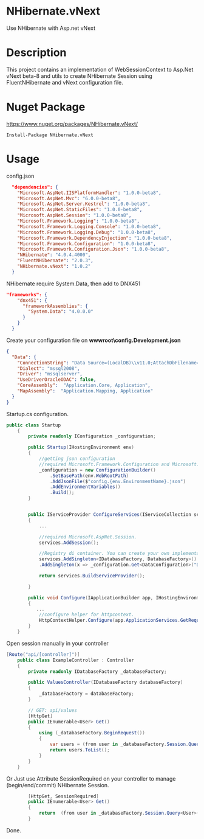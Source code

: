 # NHibernate.vNext
Use NHibernate with Asp.net vNext

# Description

This project contains an implementation of WebSessionContext to Asp.Net vNext beta-8 and utils to create NHibernate Session using FluentNHibernate and vNext configuration file.

# Nuget Package

https://www.nuget.org/packages/NHibernate.vNext/

```nuget 
Install-Package NHibernate.vNext
```

# Usage

config.json

```json
  "dependencies": {
    "Microsoft.AspNet.IISPlatformHandler": "1.0.0-beta8",
    "Microsoft.AspNet.Mvc": "6.0.0-beta8",
    "Microsoft.AspNet.Server.Kestrel": "1.0.0-beta8",
    "Microsoft.AspNet.StaticFiles": "1.0.0-beta8",
    "Microsoft.AspNet.Session": "1.0.0-beta8",
    "Microsoft.Framework.Logging": "1.0.0-beta8",
    "Microsoft.Framework.Logging.Console": "1.0.0-beta8",
    "Microsoft.Framework.Logging.Debug": "1.0.0-beta8",
    "Microsoft.Framework.DependencyInjection": "1.0.0-beta8",
    "Microsoft.Framework.Configuration": "1.0.0-beta8",
    "Microsoft.Framework.Configuration.Json": "1.0.0-beta8",
    "NHibernate": "4.0.4.4000",
    "FluentNHibernate": "2.0.3",
    "NHibernate.vNext": "1.0.2"
  }
```

NHibernate require System.Data, then add to DNX451

```json
"frameworks": {
    "dnx451": {
      "frameworkAssemblies": {
        "System.Data": "4.0.0.0"
      }
    }
  }
```



Create your configuration file on **wwwroot\config.Development.json**

```json
{
  "Data": {
    "ConnectionString": "Data Source=(LocalDB)\\v11.0;AttachDbFilename=|DataDirectory|\\Movies.mdf;Integrated Security=True",
    "Dialect": "mssql2008",
    "Driver": "mssqlserver",
    "UseDriverOracleODAC": false,
    "CoreAssembly":  "Application.Core, Application",
    "MapAssembly":  "Application.Mapping, Application"
  }
}
```

Startup.cs configuration.

```C#
public class Startup
    {
        private readonly IConfiguration _configuration;

        public Startup(IHostingEnvironment env)
        {
            //getting json configuration
            //required Microsoft.Framework.Configuration and Microsoft.Framework.Configuration.Json
            _configuration = new ConfigurationBuilder()
                .SetBasePath(env.WebRootPath)
                .AddJsonFile($"config.{env.EnvironmentName}.json")
                .AddEnvironmentVariables()
                .Build();
        }


        public IServiceProvider ConfigureServices(IServiceCollection services)
        {
            ...

            //required Microsoft.AspNet.Session.
            services.AddSession();

            //Registry di container. You can create your own implementation of IDatabaseFactory
            services.AddSingleton<IDatabaseFactory, DatabaseFactory>()                
            .AddSingleton(x => _configuration.Get<DataConfiguration>("Data"));

            return services.BuildServiceProvider();

        }

        public void Configure(IApplicationBuilder app, IHostingEnvironment env, ILoggerFactory loggerFactory)
        {
           ...
            //configure helper for httpcontext.
            HttpContextHelper.Configure(app.ApplicationServices.GetRequiredService<IHttpContextAccessor>());
        }
    }
```

Open session manually in your controller

```c#
[Route("api/[controller]")]
    public class ExampleController : Controller
    {
        private readonly IDatabaseFactory _databaseFactory;

        public ValuesController(IDatabaseFactory databaseFactory)
        {
            _databaseFactory = databaseFactory;
        }

        // GET: api/values
        [HttpGet]
        public IEnumerable<User> Get()
        {
            using (_databaseFactory.BeginRequest())
            {
                var users = (from user in _databaseFactory.Session.Query<User>() select user);
                return users.ToList();
            }
        }
    }
```

Or Just use Attribute SessionRequired on your controller to manage (begin/end/commit) NHibernate Session.

```c#
        [HttpGet, SessionRequired]
        public IEnumerable<User> Get()
        {
            return  (from user in _databaseFactory.Session.Query<User>() select user).ToList();
        }
```

Done.
